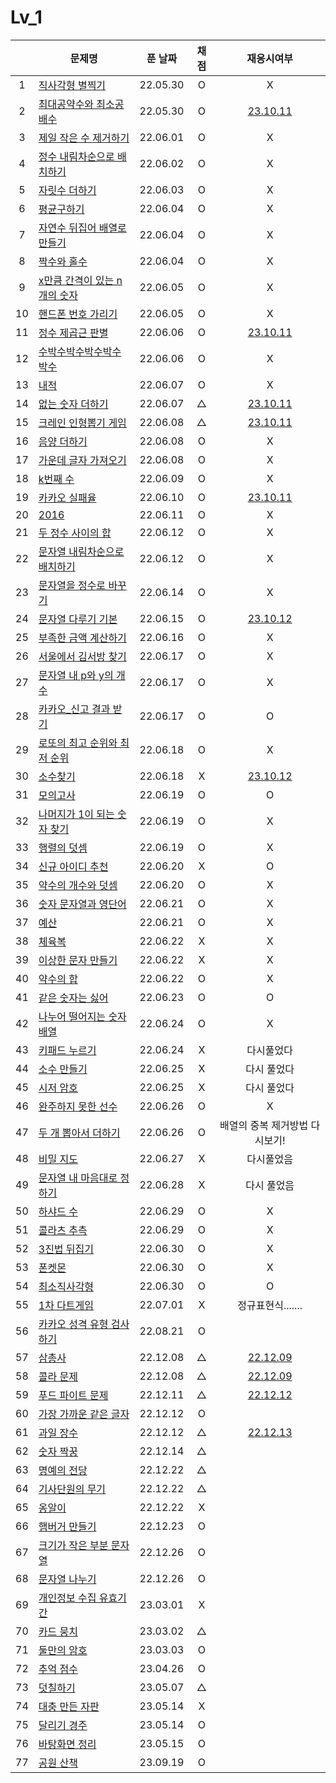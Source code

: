 # Lv_1

|     | 문제명                                            | 푼 날짜  | 채점 |              재응시여부              |
| :-: | ------------------------------------------------- | :------: | :--: | :----------------------------------: |
|  1  | [직사각형 별찍기](./starRectangle.js)             | 22.05.30 |  O   |                  X                   |
|  2  | [최대공약수와 최소공배수](./GcdLcm.js)            | 22.05.30 |  O   |    [23.10.11](./replay/GcdLcm.js)    |
|  3  | [제일 작은 수 제거하기](./sliceMin.js)            | 22.06.01 |  O   |                  X                   |
|  4  | [정수 내림차순으로 배치하기](./sortNumber.js)     | 22.06.02 |  O   |                  X                   |
|  5  | [자릿수 더하기](./positionSum.js)                 | 22.06.03 |  O   |                  X                   |
|  6  | [평균구하기](./average.js)                        | 22.06.04 |  O   |                  X                   |
|  7  | [자연수 뒤집어 배열로 만들기](./reverseNumber.js) | 22.06.04 |  O   |                  X                   |
|  8  | [짝수와 홀수](./oddOrEven.js)                     | 22.06.04 |  O   |                  X                   |
|  9  | [x만큼 간격이 있는 n개의 숫자](./xLength.js)      | 22.06.05 |  O   |                  X                   |
| 10  | [핸드폰 번호 가리기](./hideNumber.js)             | 22.06.05 |  O   |                  X                   |
| 11  | [정수 제곱근 판별](./integerSqrt.js)              | 22.06.06 |  O   | [23.10.11](./replay/integerSqrt.js)  |
| 12  | [수박수박수박수박수박수](./watermelon.js)         | 22.06.06 |  O   |                  X                   |
| 13  | [내적](./dotProduct.js)                           | 22.06.07 |  O   |                  X                   |
| 14  | [없는 숫자 더하기](./accNoNumbers.js)             | 22.06.07 |  △   | [23.10.11](./replay/addNoNumber.js)  |
| 15  | [크레인 인형뽑기 게임](./pickdolls.js)            | 22.06.08 |  △   |  [23.10.11](./replay/pickdolls.js)   |
| 16  | [음양 더하기](./accPlusMinus.js)                  | 22.06.08 |  O   |                  X                   |
| 17  | [가운데 글자 가져오기](./bringMid.js)             | 22.06.08 |  O   |                  X                   |
| 18  | [k번째 수](./kNumber.js)                          | 22.06.09 |  O   |                  X                   |
| 19  | [카카오 실패율](./failRatio.js)                   | 22.06.10 |  O   |  [23.10.11](./replay/failRatio.js)   |
| 20  | [2016](./2016.js)                                 | 22.06.11 |  O   |                  X                   |
| 21  | [두 정수 사이의 합](./betweenAandB.js)            | 22.06.12 |  O   |                  X                   |
| 22  | [문자열 내림차순으로 배치하기](./sortString.js)   | 22.06.12 |  O   |                  X                   |
| 23  | [문자열을 정수로 바꾸기](./stringToNumber.js)     | 22.06.14 |  O   |                  X                   |
| 24  | [문자열 다루기 기본](./basicString.js)            | 22.06.15 |  O   | [23.10.12](./replay/basicString.js)  |
| 25  | [부족한 금액 계산하기](./shortMoney.js)           | 22.06.16 |  O   |                  X                   |
| 26  | [서울에서 김서방 찾기](./findKim.js)              | 22.06.17 |  O   |                  X                   |
| 27  | [문자열 내 p와 y의 개수](./pyInTheString.js)      | 22.06.17 |  O   |                  X                   |
| 28  | [카카오\_신고 결과 받기](./reportingMail.js)      | 22.06.17 |  O   |                  O                   |
| 29  | [로또의 최고 순위와 최저 순위](./lottoMinMax.js)  | 22.06.18 |  O   |                  X                   |
| 30  | [소수찾기](./findPrimeNumber.js)                  | 22.06.18 |  X   | [23.10.12](./replay/findPrimeNum.js) |
| 31  | [모의고사](./mockTest.js)                         | 22.06.19 |  O   |                  O                   |
| 32  | [나머지가 1이 되는 숫자 찾기](./findRestValue.js) | 22.06.19 |  O   |                  X                   |
| 33  | [행렬의 덧셈](./addMatrix.js)                     | 22.06.19 |  O   |                  X                   |
| 34  | [신규 아이디 추천](./recommandNewId.js)           | 22.06.20 |  X   |                  O                   |
| 35  | [약수의 개수와 덧셈](./betweenNumbers.js)         | 22.06.20 |  O   |                  X                   |
| 36  | [숫자 문자열과 영단어](./numberAndWord.js)        | 22.06.21 |  O   |                  X                   |
| 37  | [예산](./budget.js)                               | 22.06.21 |  O   |                  X                   |
| 38  | [체육복](./trainingClothes.js)                    | 22.06.22 |  X   |                  X                   |
| 39  | [이상한 문자 만들기](./strangeString.js)          | 22.06.22 |  X   |                  X                   |
| 40  | [약수의 합](./sumDivisor.js)                      | 22.06.22 |  O   |                  X                   |
| 41  | [같은 숫자는 싫어](./hateSameNumber.js)           | 22.06.23 |  O   |                  O                   |
| 42  | [나누어 떨어지는 숫자 배열](./fitNumberArray.js)  | 22.06.24 |  O   |                  X                   |
| 43  | [키패드 누르기](./pushKeypad.js)                  | 22.06.24 |  X   |              다시풀었다              |
| 44  | [소수 만들기](./makePrimeNumber.js)               | 22.06.25 |  X   |             다시 풀었다              |
| 45  | [시저 암호](./caesarPassword.js)                  | 22.06.25 |  X   |             다시 풀었다              |
| 46  | [완주하지 못한 선수](./notCompletion.js)          | 22.06.26 |  O   |                  X                   |
| 47  | [두 개 뽑아서 더하기](./popTwoSum.js)             | 22.06.26 |  O   |    배열의 중복 제거방법 다시보기!    |
| 48  | [비밀 지도](./secretMap.js)                       | 22.06.27 |  X   |              다시풀었음              |
| 49  | [문자열 내 마음대로 정하기](./asonelikes.js)      | 22.06.28 |  X   |             다시 풀었음              |
| 50  | [하샤드 수](./hashadNumber.js)                    | 22.06.29 |  O   |                  X                   |
| 51  | [콜라츠 추측](./collatz.js)                       | 22.06.29 |  O   |                  X                   |
| 52  | [3진법 뒤집기](./reverse3.js)                     | 22.06.30 |  O   |                  X                   |
| 53  | [폰켓몬](./phonekemon.js)                         | 22.06.30 |  O   |                  X                   |
| 54  | [최소직사각형](./minimumRect.js)                  | 22.06.30 |  O   |                  O                   |
| 55  | [1차 다트게임](./dartGame.js)                     | 22.07.01 |  X   |          정규표현식.......           |
| 56  | [카카오 성격 유형 검사하기](./mbti.js)            | 22.08.21 |  O   |                                      |
| 57  | [삼총사](./threePeople.js)                        | 22.12.08 |  △   | [22.12.09](./replay/threePeople.js)  |
| 58  | [콜라 문제](./coke.js)                            | 22.12.08 |  △   |     [22.12.09](./replay/coke.js)     |
| 59  | [푸드 파이트 문제](./food.js)                     | 22.12.11 |  △   |     [22.12.12](./replay/food.js)     |
| 60  | [가장 가까운 같은 글자](./mostNear.js)            | 22.12.12 |  O   |
| 61  | [과일 장수](./fruit.js)                           | 22.12.12 |  △   |    [22.12.13](./replay/fruit.js)     |
| 62  | [숫자 짝꿍](./pairOfNum.js)                       | 22.12.14 |  △   |
| 63  | [명예의 전당](./contest.js)                       | 22.12.22 |  △   |
| 64  | [기사단원의 무기](./weapons.js)                   | 22.12.22 |  △   |
| 65  | [옹알이](./babbling.js)                           | 22.12.22 |  X   |
| 66  | [햄버거 만들기](./makeHamberger.js)               | 22.12.23 |  O   |
| 67  | [크기가 작은 부분 문자열](./smallPartString.js)   | 22.12.26 |  O   |
| 68  | [문자열 나누기](./cutString.js)                   | 22.12.26 |  O   |
| 69  | [개인정보 수집 유효기간](./privateInfo.js)        | 23.03.01 |  X   |
| 70  | [카드 뭉치](./cardSet.js)                         | 23.03.02 |  △   |
| 71  | [둘만의 암호](./secretPassword.js)                | 23.03.03 |  O   |
| 72  | [추억 점수](./remindScore.js)                     | 23.04.26 |  O   |
| 73  | [덧칠하기](./addToAdd.js)                         | 23.05.07 |  △   |
| 74  | [대충 만든 자판](./roughKeyboard.js)              | 23.05.14 |  X   |
| 75  | [달리기 경주](./runContest.js)                    | 23.05.14 |  O   |
| 76  | [바탕화면 정리](./desktopClean.js)                | 23.05.15 |  O   |
| 77  | [공원 산책](./park.js)                            | 23.09.19 |  O   |
